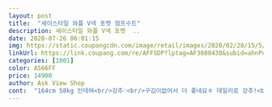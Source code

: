 ```yaml
---
layout: post 
title:  "세이스타일 와플 V넥 포켓 점프수트" 
description: 세이스타일 와플 V넥 포켓  ..
date: 2020-07-26 06:01:15 
img: https://static.coupangcdn.com/image/retail/images/2020/02/28/15/5/ee6e0867-2b0a-49ea-bd4d-3949eb609ef0.jpg 
linkUrl: https://link.coupang.com/re/AFFSDP?lptag=AF3600438&subid=ahnPublicAsk&pageKey=1335751471&itemId=2361534622&vendorItemId=70260678459&traceid=V0-113-339a1426e88318b0 
categories: [1001] 
color: A566FF 
price: 14900 
author: Ask View Shop 
cont:  "164cm 58kg 인데여<br/>강추♡<br/>구김이없어서 더 좋네요ㅎ 데일리로 강추!<br/>많이파세요ㅎㅎ!색깔 다르게 있었으면 또 샀을것같아요)<br/>밑위 끼인다는 분들 있어 걱정했는데 전 그냥 딱 좋습니다!<br/>바로 제가 찾던옷이예요 ㅠㅠ<br/>베이지색도 있었으면 하나 더 구매했을텐데 아쉽네요.<br/><br/>살집도있고 뼈대도 큰편이라 이런 통자형이 너무입고싶었는데 브이넥이면 체형커버도 될거고 허리를 잘록하게 강조해놓은 옷이아니라서 용기내어 사보았읍니다! 근디 웬걸ㅎㅎ<br/>상의는 박시하게 입는편이라  77  하의는 66입어요.<br/><br/>세상 편하고  날씬해보입니다.<br/><br/>싼맛에 입어나보자 싶었는데<br/>아 키는 168정돈데 역싀나 초콤 짧습니다.<br/> 딱 알맞게짧아서 전 더 좋았어요ㅎㅎ 길이에 맞게입고싶으시면 키 음... <br/>.<br/> 165이하? 분들이시면 될듯!<br/>어제 밤늦게 주문하고 새벽에 받아서 바로입고 나왓어요!<br/>원단 보통이래서 기대안했는데 초리초리하고 구김안가고 시원하거 안달라붙고 긋굿!<br/>이가격에 이퀄리티면 진짜 만족합니다.<br/><br/>참고로 키158 상체 튼실<br/>천이 막 촤리한천이아니라 쵸콤 더울수도있다는것과, 딱 떨어져서 촬랑거리지 않기때문에 아랫배튀어나온게 좀ㅎㅎ 보입니당<br/>통자형이지만 짧뚱한 느낌도 없고 브이넥이라 확실히 더 그러네요!<br/>힘빡주고 다녔어요ㅋㅋ근데 옷이 귀여워서 봐쥼.<br/>.<br/>ㅋㅋㅎㅎㅎㅎㅎ<br/>" 
---
```

